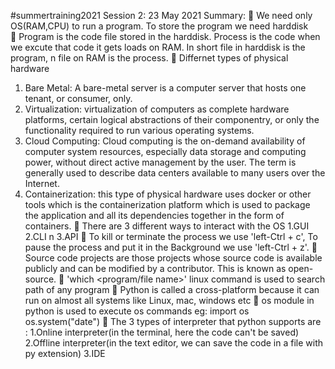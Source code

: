 #summertraining2021
Session 2: 23 May 2021
Summary:
🤖 We need only OS(RAM,CPU) to run a program. To store the program we need harddisk  
🤖 Program is the code file stored in the harddisk. Process is the code when we excute that code it gets loads on RAM. In short file in harddisk is the program, n file on RAM is the process.
🤖 Differnet types of physical hardware
1. Bare Metal: A bare-metal server is a computer server that hosts one tenant, or consumer, only.
2. Virtualization: virtualization of computers as complete hardware platforms, certain logical abstractions of their componentry, or only the functionality required to run various operating systems.
3. Cloud Computing: Cloud computing is the on-demand availability of computer system resources, especially data storage and computing power, without direct active management by the user. The term is generally used to describe data centers available to many users over the Internet.
4. Containerization: this type of physical hardware uses docker or other tools which is the containerization platform which is used to package the application and all its dependencies together in the form of containers.
🤖 There are 3 different ways to interact with the OS 1.GUI 2.CLI n 3.API
🤖 To kill or terminate the process we use 'left-Ctrl + c', To pause the process and put it in the Background we use 'left-Ctrl + z'.
🤖 Source code projects are those projects whose source code is available publicly and can be modified by a contributor. This is known as open-source.
🤖 'which <program/file name>' linux command is used to search path of any program
🤖 Python is called a cross-platform because it can run on almost all systems like Linux, mac, windows etc
🤖 os module in python is used to execute os commands
eg: 
import os
os.system("date")
🤖 The 3 types of interpreter that python supports are :
1.Online interpreter(in the terminal, here the code can't be saved)
2.Offline interpreter(in the text editor, we can save the code in a file with py extension)
3.IDE